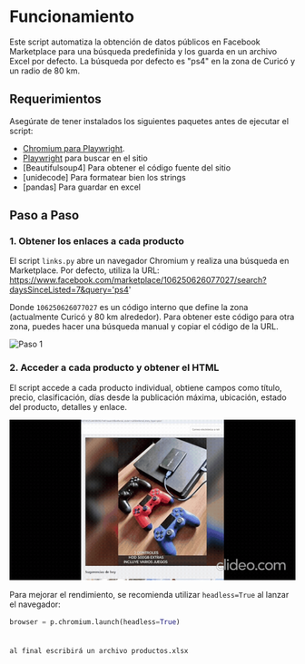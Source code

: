 # Funcionamiento

Este script automatiza la obtención de datos públicos en Facebook Marketplace para una búsqueda predefinida y los guarda en un archivo Excel por defecto. La búsqueda por defecto es "ps4" en la zona de Curicó y un radio de 80 km.

## Requerimientos

Asegúrate de tener instalados los siguientes paquetes antes de ejecutar el script:

- [Chromium para Playwright](https://playwright.dev/python/docs/browsers#install-browsers).
- [Playwright](https://playwright.dev/python/) para buscar en el sitio
- [Beautifulsoup4] Para obtener el código fuente del sitio
- [unidecode] Para formatear bien los strings
- [pandas] Para guardar en excel

## Paso a Paso

### 1. Obtener los enlaces a cada producto

El script `links.py` abre un navegador Chromium y realiza una búsqueda en Marketplace. Por defecto, utiliza la URL: https://www.facebook.com/marketplace/106250626077027/search?daysSinceListed=7&query='ps4'

Donde `106250626077027` es un código interno que define la zona (actualmente Curicó y 80 km alrededor). Para obtener este código para otra zona, puedes hacer una búsqueda manual y copiar el código de la URL.

![Paso 1](gif/1.gif)

### 2. Acceder a cada producto y obtener el HTML

El script accede a cada producto individual, obtiene campos como título, precio, clasificación, días desde la publicación máxima, ubicación, estado del producto, detalles y enlace.

![Paso 2](gif/2.gif)

Para mejorar el rendimiento, se recomienda utilizar `headless=True` al lanzar el navegador:
```python
browser = p.chromium.launch(headless=True)


al final escribirá un archivo productos.xlsx


